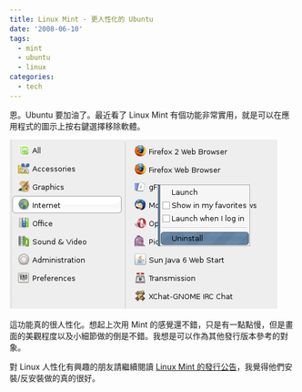 ```yaml
---
title: Linux Mint - 更人性化的 Ubuntu
date: '2008-06-10'
tags:
  - mint
  - ubuntu
  - linux
categories:
  - tech
---
```

恩。Ubuntu 要加油了。最近看了 Linux Mint 有個功能非常實用，就是可以在應用程式的圖示上按右鍵選擇移除軟體。  
  
[![easyuninstall](images/0.png)](http://www.flickr.com/photos/yurenju/2566862896/ "Flickr 上 yurenju 的 easyuninstall")  
  
這功能真的很人性化。想起上次用 Mint 的感覺還不錯，只是有一點點慢，但是畫面的美觀程度以及小細節做的倒是不錯。我想是可以作為其他發行版本參考的對象。  
  
對 Linux 人性化有興趣的朋友請繼續閱讀 [Linux Mint 的發行公告](http://www.linuxmint.com/rel_elyssa.php)，我覺得他們安裝/反安裝做的真的很好。